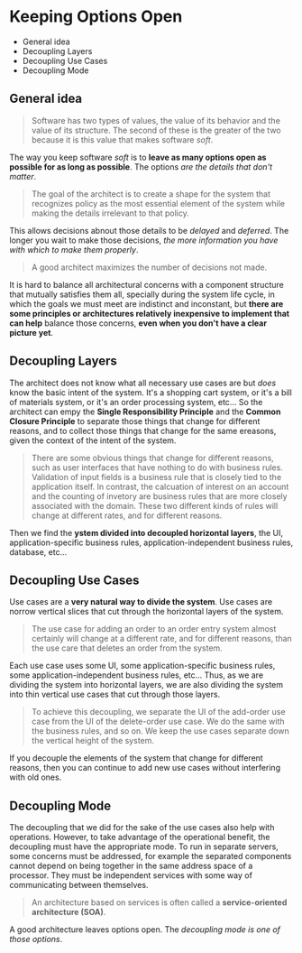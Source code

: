 # Keeping Options Open

* General idea
* Decoupling Layers
* Decoupling Use Cases
* Decoupling Mode

## General idea

> Software has two types of values, the value of its behavior and the value of its structure. The second of these is the greater of the two because it is this value that makes software *soft*.

The way you keep software *soft* is to **leave as many options open as possible for as long as possible**. The options *are the details that don't matter*.

> The goal of the architect is to create a shape for the system that recognizes policy as the most essential element of the system while making the details irrelevant to that policy.

This allows decisions abnout those details to be *delayed* and *deferred*. The longer you wait to make those decisions, *the more information you have with which to make them properly*.

> A good architect maximizes the number of decisions not made.

It is hard to balance all architectural concerns with a component structure that mutually satisfies them all, specially during the system life cycle, in which the goals we must meet are indistinct and inconstant, but **there are some principles or architectures relatively inexpensive to implement that can help** balance those concerns, **even when you don't have a clear picture yet**.

## Decoupling Layers

The architect does not know what all necessary use cases are but *does* know the basic intent of the system. It's a shopping cart system, or it's a bill of materials system, or it's an order processing system, etc... So the architect can empy the **Single Responsibility Principle** and the **Common Closure Principle** to separate those things that change for different reasons, and to collect those things that change for the same ereasons, given the context of the intent of the system.

> There are some obvious things that change for different reasons, such as user interfaces that have nothing to do with business rules. Validation of input fields is a business rule that is closely tied to the application itself. In contrast, the calcuation of interest on an account and the counting of invetory are business rules that are more closely associated with the domain. These two different kinds of rules will change at different rates, and for different reasons.

Then we find the **ystem divided into decoupled horizontal layers**, the UI, application-specific business rules, application-independent business rules, database, etc...

## Decoupling Use Cases

Use cases are a **very natural way to divide the system**. Use cases are norrow vertical slices that cut through the horizontal layers of the system. 

> The use case for adding an order to an order entry system almost certainly will change at a different rate, and for different reasons, than the use care that deletes an order from the system.

Each use case uses some UI, some application-specific business rules, some application-independent business rules, etc... Thus, as we are dividing the system into horizontal layers, we are also dividing the system into thin vertical use cases that cut through those layers.

> To achieve this decoupling, we separate the UI of the add-order use case from the UI of the delete-order use case. We do the same with the business rules, and so on. We keep the use cases separate down the vertical height of the system.

If you decouple the elements of the system that change for different reasons, then you can continue to add new use cases without interfering with old ones.

## Decoupling Mode

The decoupling that we did for the sake of the use cases also help with operations. However, to take advantage of the operational benefit, the decoupling must have the appropriate mode. To run in separate servers, some concerns must be addressed, for example the separated components cannot depend on being together in the same address space of a processor. They must be independent services with some way of communicating between themselves.

> An architecture based on services is often called a **service-oriented architecture (SOA)**.

A good architecture leaves options open. The *decoupling mode is one of those options*.
